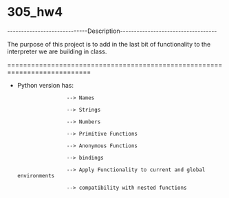 305_hw4
=======
-----------------------------Description-----------------------------------

The purpose of this project is to add in the last bit of functionality to 
the interpreter we are building in class.

===========================================================================

* Python version has:

                      --> Names
                      
                      --> Strings
                      
                      --> Numbers
                      
                      --> Primitive Functions
                      
                      --> Anonymous Functions
                      
                      --> bindings
                      
                      --> Apply Functionality to current and global environments
                      
                      --> compatibility with nested functions
